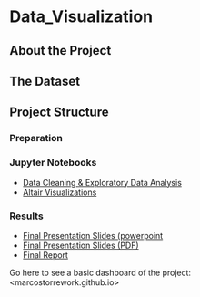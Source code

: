 # Data_Visualization

## About the Project


## The Dataset

## Project Structure


### Preparation


### Jupyter Notebooks

* [Data Cleaning & Exploratory Data Analysis]()
* [Altair Visualizations]()

### Results

* [Final Presentation Slides (powerpoint]()
* [Final Presentation Slides (PDF)]()
* [Final Report]()

Go here to see a basic dashboard of the project: <marcostorrework.github.io>
